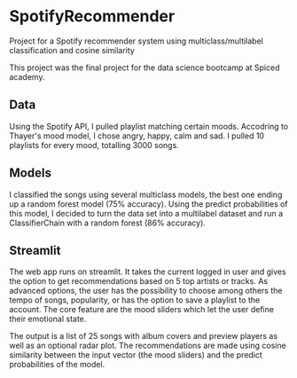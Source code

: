 # SpotifyRecommender
Project for a Spotify recommender system using multiclass/multilabel classification and cosine similarity

This project was the final project for the data science bootcamp at Spiced academy.

## Data
Using the Spotify API, I pulled playlist matching certain moods. Accodring to Thayer's mood model, I chose angry, happy, calm and sad. I pulled 10 playlists for every mood, totalling 3000 songs.

## Models
I classified the songs using several multiclass models, the best one ending up a random forest model (75% accuracy). Using the predict probabilities of this model, I decided to turn the data set into a multilabel dataset and run a ClassifierChain with a random forest (86% accuracy). 

## Streamlit
The web app runs on streamlit. It takes the current logged in user and gives the option to get recommendations based on 5 top artists or tracks. As advanced options, the user has the possibility to choose among others the tempo of songs, popularity, or has the option to save a playlist to the account. The core feature are the mood sliders which let the user define their emotional state.

The output is a list of 25 songs with album covers and preview players as well as an optional radar plot. The recommendations are made using cosine similarity between the input vector (the mood sliders) and the predict probabilities of the model.

